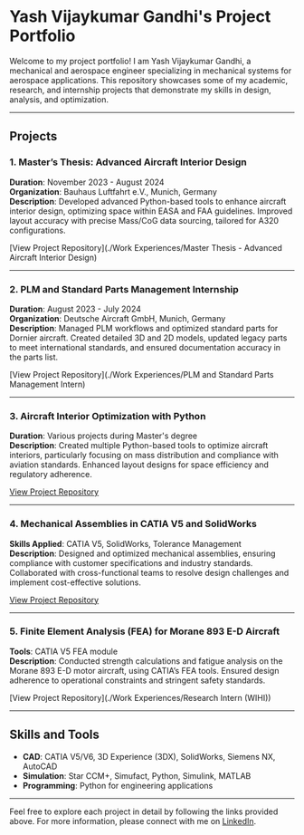# Yash Vijaykumar Gandhi's Project Portfolio

Welcome to my project portfolio! I am Yash Vijaykumar Gandhi, a mechanical and aerospace engineer specializing in mechanical systems for aerospace applications. This repository showcases some of my academic, research, and internship projects that demonstrate my skills in design, analysis, and optimization.

---

## Projects

### 1. **Master’s Thesis: Advanced Aircraft Interior Design**  
**Duration**: November 2023 - August 2024  
**Organization**: Bauhaus Luftfahrt e.V., Munich, Germany  
**Description**: Developed advanced Python-based tools to enhance aircraft interior design, optimizing space within EASA and FAA guidelines. Improved layout accuracy with precise Mass/CoG data sourcing, tailored for A320 configurations.

[View Project Repository](./Work Experiences/Master Thesis - Advanced Aircraft Interior Design)

---

### 2. **PLM and Standard Parts Management Internship**  
**Duration**: August 2023 - July 2024  
**Organization**: Deutsche Aircraft GmbH, Munich, Germany  
**Description**: Managed PLM workflows and optimized standard parts for Dornier aircraft. Created detailed 3D and 2D models, updated legacy parts to meet international standards, and ensured documentation accuracy in the parts list.

[View Project Repository](./Work Experiences/PLM and Standard Parts Management Intern)

---

### 3. **Aircraft Interior Optimization with Python**  
**Duration**: Various projects during Master's degree  
**Description**: Created multiple Python-based tools to optimize aircraft interiors, particularly focusing on mass distribution and compliance with aviation standards. Enhanced layout designs for space efficiency and regulatory adherence.

[View Project Repository](#)

---

### 4. **Mechanical Assemblies in CATIA V5 and SolidWorks**  
**Skills Applied**: CATIA V5, SolidWorks, Tolerance Management  
**Description**: Designed and optimized mechanical assemblies, ensuring compliance with customer specifications and industry standards. Collaborated with cross-functional teams to resolve design challenges and implement cost-effective solutions.

[View Project Repository](#)

---

### 5. **Finite Element Analysis (FEA) for Morane 893 E-D Aircraft**  
**Tools**: CATIA V5 FEA module  
**Description**: Conducted strength calculations and fatigue analysis on the Morane 893 E-D motor aircraft, using CATIA’s FEA tools. Ensured design adherence to operational constraints and stringent safety standards.

[View Project Repository](./Work Experiences/Research Intern (WIHI))

---

## Skills and Tools

- **CAD**: CATIA V5/V6, 3D Experience (3DX), SolidWorks, Siemens NX, AutoCAD
- **Simulation**: Star CCM+, Simufact, Python, Simulink, MATLAB
- **Programming**: Python for engineering applications

---

Feel free to explore each project in detail by following the links provided above. For more information, please connect with me on [LinkedIn](https://www.linkedin.com/in/yash-vijaykumar-gandhi).
